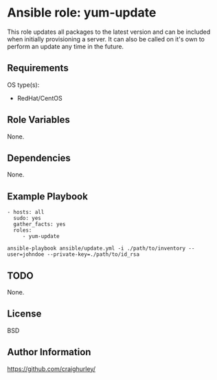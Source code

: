 Ansible role: yum-update
========================

This role updates all packages to the latest version and can be included when initially provisioning a server.  It can also be called on it's own to perform an update any time in the future.

Requirements
------------

OS type(s):
- RedHat/CentOS

Role Variables
--------------

None.

Dependencies
------------

None.

Example Playbook
----------------

    - hosts: all
      sudo: yes
      gather_facts: yes
      roles:
         - yum-update

    ansible-playbook ansible/update.yml -i ./path/to/inventory --user=johndoe --private-key=./path/to/id_rsa

TODO
----

None.

License
-------

BSD

Author Information
------------------

https://github.com/craighurley/
